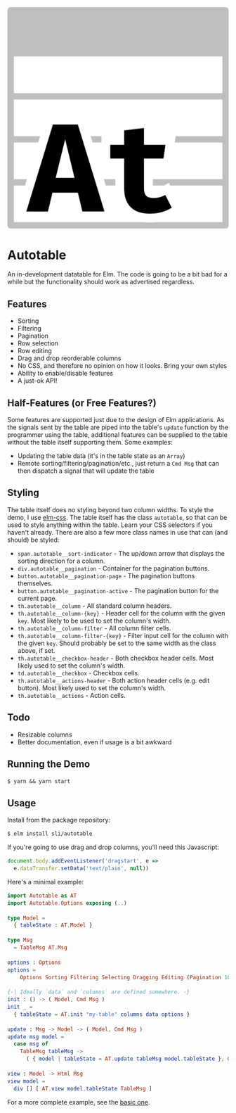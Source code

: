![](logo.svg)

# Autotable

An in-development datatable for Elm. The code is going to be a bit bad for a
while but the functionality should work as advertised regardless.

## Features

* Sorting
* Filtering
* Pagination
* Row selection
* Row editing
* Drag and drop reorderable columns
* No CSS, and therefore no opinion on how it looks. Bring your own styles
* Ability to enable/disable features
* A just-ok API!

## Half-Features (or Free Features?)

Some features are supported just due to the design of Elm applications. As the
signals sent by the table are piped into the table's `update` function by the
programmer using the table, additional features can be supplied to the table
without the table itself supporting them. Some examples:

* Updating the table data (it's in the table state as an `Array`)
* Remote sorting/filtering/pagination/etc., just return a `Cmd Msg` that can
  then dispatch a signal that will update the table

## Styling

The table itself does no styling beyond two column widths. To style the demo, I
use [elm-css](https://package.elm-lang.org/packages/rtfeldman/elm-css/latest/).
The table itself has the class `autotable`, so that can be used to style
anything within the table. Learn your CSS selectors if you haven't already.
There are also a few more class names in use that can (and should) be styled:

* `span.autotable__sort-indicator` - The up/down arrow that displays the
  sorting direction for a column.
* `div.autotable__pagination` - Container for the pagination buttons.
* `button.autotable__pagination-page` - The pagination buttons themselves.
* `button.autotable__pagination-active` - The pagination button for the current
  page.
* `th.autotable__column` - All standard column headers.
* `th.autotable__column-{key}` - Header cell for the column with the given `key`.
  Most likely to be used to set the column's width.
* `th.autotable__column-filter` - All column filter cells.
* `th.autotable__column-filter-{key}` - Filter input cell for the column with the
  given `key`. Should probably be set to the same width as the class above, if
  set.
* `th.autotable__checkbox-header` - Both checkbox header cells. Most likely used
  to set the column's width.
* `td.autotable__checkbox` - Checkbox cells.
* `th.autotable__actions-header` - Both action header cells (e.g. edit button).
  Most likely used to set the column's width.
* `th.autotable__actions` - Action cells.

## Todo

* Resizable columns
* Better documentation, even if usage is a bit awkward

## Running the Demo

`$ yarn && yarn start`

## Usage

Install from the package repository:

```bash
$ elm install sli/autotable
```

If you're going to use drag and drop columns, you'll need this Javascript:

```js
document.body.addEventListener('dragstart', e =>
  e.dataTransfer.setData('text/plain', null))
```

Here's a minimal example:

```elm
import Autotable as AT
import Autotable.Options exposing (..)

type Model =
  { tableState : AT.Model }

type Msg
  = TableMsg AT.Msg

options : Options
options =
    Options Sorting Filtering Selecting Dragging Editing (Pagination 10) (Fill 10)

{-| Ideally `data` and `columns` are defined somewhere. -}
init : () -> ( Model, Cmd Msg )
init _ =
  { tableState = AT.init "my-table" columns data options }

update : Msg -> Model -> ( Model, Cmd Msg )
update msg model =
  case msg of
    TableMsg tableMsg ->
      ( { model | tableState = AT.update tableMsg model.tableState }, Cmd.none )

view : Model -> Html Msg
view model =
  div [] [ AT.view model.tableState TableMsg ]
```

For a more complete example, see the [basic one](examples/basic/src/Main.elm).

